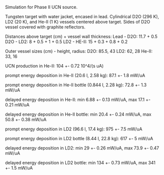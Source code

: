 Simulation for Phase II UCN source.

Tungsten target with water jacket, encased in lead.
Cylindrical D2O (296 K), LD2 (20 K), and He-II (1 K) vessels centered above target.
Sides of D2O vessel covered with graphite reflectors.

Distances above target (cm) + vessel wall thickness:
Lead - D2O: 11.7 + 0.5
D2O - LD2: 8 + 0.5 + 1 + 0.5
LD2 - HE-II: 15 + 0.3 + 0.8 + 0.2

Outer vessel sizes (cm) - height, radius:
D2O: 85.5, 43
LD2: 62, 28
He-II: 33, 16

UCN production in He-II:
104 +- 0.72 10^4/(s uA)

prompt energy deposition in He-II (20.6 l, 2.58 kg):
87.1 +- 1.8 mW/uA

prompt energy deposition in He-II bottle (0.844 l, 2.28 kg):
72.8 +- 1.3 mW/uA

delayed energy deposition in He-II:
min 6.88 +- 0.13 mW/uA, max 17.1 +- 0.21 mW/uA

delayed energy deposition in He-II bottle:
min 20.4 +- 0.24 mW/uA, max 50.8 +- 0.38 mW/uA

prompt energy deposition in LD2 (96.6 l, 17.4 kg):
975 +- 7.5 mW/uA

prompt energy deposition in LD2 bottle (8.44 l, 22.8 kg):
617 +- 5 mW/uA

delayed energy deposition in LD2:
min 29 +- 0.26 mW/uA, max 73.9 +- 0.47 mW/uA

delayed energy deposition in LD2 bottle:
min 134 +- 0.73 mW/uA, max 341 +- 1.5 mW/uA

